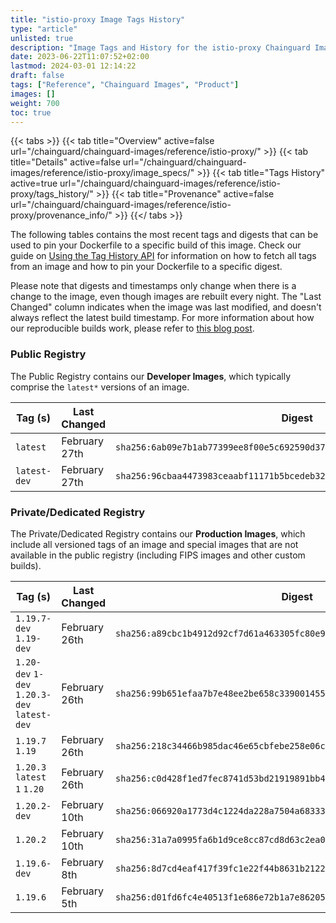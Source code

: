 ```yaml
---
title: "istio-proxy Image Tags History"
type: "article"
unlisted: true
description: "Image Tags and History for the istio-proxy Chainguard Image"
date: 2023-06-22T11:07:52+02:00
lastmod: 2024-03-01 12:14:22
draft: false
tags: ["Reference", "Chainguard Images", "Product"]
images: []
weight: 700
toc: true
---
```


{{< tabs >}}
{{< tab title="Overview" active=false url="/chainguard/chainguard-images/reference/istio-proxy/" >}}
{{< tab title="Details" active=false url="/chainguard/chainguard-images/reference/istio-proxy/image_specs/" >}}
{{< tab title="Tags History" active=true url="/chainguard/chainguard-images/reference/istio-proxy/tags_history/" >}}
{{< tab title="Provenance" active=false url="/chainguard/chainguard-images/reference/istio-proxy/provenance_info/" >}}
{{</ tabs >}}

The following tables contains the most recent tags and digests that can be used to pin your Dockerfile to a specific build of this image. Check our guide on [Using the Tag History API](/chainguard/chainguard-images/using-the-tag-history-api/) for information on how to fetch all tags from an image and how to pin your Dockerfile to a specific digest.

Please note that digests and timestamps only change when there is a change to the image, even though images are rebuilt every night. The "Last Changed" column indicates when the image was last modified, and doesn't always reflect the latest build timestamp. For more information about how our reproducible builds work, please refer to [this blog post](https://www.chainguard.dev/unchained/reproducing-chainguards-reproducible-image-builds).

### Public Registry
The Public Registry contains our **Developer Images**, which typically comprise the `latest*` versions of an image.

| Tag (s)       | Last Changed  | Digest                                                                    |
|---------------|---------------|---------------------------------------------------------------------------|
|  `latest`     | February 27th | `sha256:6ab09e7b1ab77399ee8f00e5c692590d37137005c29ad1a86f3c0c7c42942c29` |
|  `latest-dev` | February 27th | `sha256:96cbaa4473983ceaabf11171b5bcedeb3225bed167dfb98bfd37957e3db2c506` |


### Private/Dedicated Registry
The Private/Dedicated Registry contains our **Production Images**, which include all versioned tags of an image and special images that are not available in the public registry (including FIPS images and other custom builds).

| Tag (s)                                       | Last Changed  | Digest                                                                    |
|-----------------------------------------------|---------------|---------------------------------------------------------------------------|
|  `1.19.7-dev` `1.19-dev`                      | February 26th | `sha256:a89cbc1b4912d92cf7d61a463305fc80e921afc5eb0489153280f7800753388c` |
|  `1.20-dev` `1-dev` `1.20.3-dev` `latest-dev` | February 26th | `sha256:99b651efaa7b7e48ee2be658c33900145517e2b43bf97cfad83efc371b300e2f` |
|  `1.19.7` `1.19`                              | February 26th | `sha256:218c34466b985dac46e65cbfebe258e06c5f1480bacc4e70e748ae524302b16f` |
|  `1.20.3` `latest` `1` `1.20`                 | February 26th | `sha256:c0d428f1ed7fec8741d53bd21919891bb4c05c0f91c49727f011ad0c6780931c` |
|  `1.20.2-dev`                                 | February 10th | `sha256:066920a1773d4c1224da228a7504a68333b6a481d3b66a3af75fa42be6756eeb` |
|  `1.20.2`                                     | February 10th | `sha256:31a7a0995fa6b1d9ce8cc87cd8d63c2ea0d029f5833596f7aeb93873959f4a9d` |
|  `1.19.6-dev`                                 | February 8th  | `sha256:8d7cd4eaf417f39fc1e22f44b8631b2122305e736e5ce0ec409db4e9bccd082b` |
|  `1.19.6`                                     | February 5th  | `sha256:d01fd6fc4e40513f1e686e72b1a7e86205805431f6385f48ba1e60d3d03219df` |

